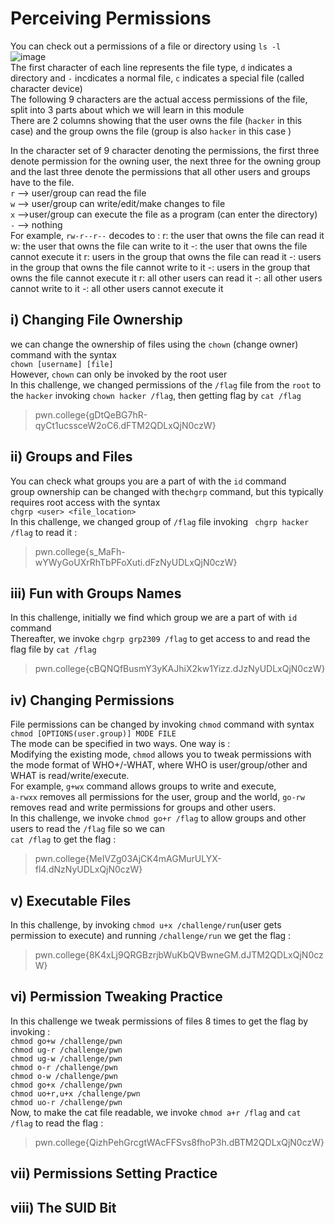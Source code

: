 # Perceiving Permissions
You can check out a permissions of a file or directory using `ls -l` <br>
![image](https://github.com/user-attachments/assets/b759830e-4930-41ef-ae93-eb4317f7dfc3) <br>
The first character of each line represents the file type, `d` indicates a directory and `-` incdicates a normal file, `c` indicates a special file (called character device)  <br>
The following 9 characters are the actual access permissions of the file, split into 3 parts about which we will learn in this module <br>
There are 2 columns showing that the user owns the file (`hacker` in this case) and the group owns the file (group is also `hacker` in this case ) <br>

In the character set of 9 character denoting the permissions, the first three denote permission for the owning user, the next three for the owning group and the last three denote the permissions that all other users and groups have to the file.<br>
`r` --> user/group can read the file <br>
`w` --> user/group can write/edit/make changes to file <br>
`x` -->user/group can execute the file as a program (can enter the directory) <br>
`-` --> nothing <br>
For example, `rw-r--r--` decodes to :
r: the user that owns the file can read it
w: the user that owns the file can write to it
-: the user that owns the file cannot execute it
r: users in the group that owns the file can read it
-: users in the group that owns the file cannot write to it
-: users in the group that owns the file cannot execute it
r: all other users can read it
-: all other users cannot write to it
-: all other users cannot execute it



## i) Changing File Ownership
we can change the ownership of files using the `chown` (change owner) command with the syntax <br>
`chown [username] [file]` <br>
However, `chown` can only be invoked by the root user <br>
In this challenge, we changed permissions of the `/flag` file from the `root` to the `hacker` invoking `chown hacker /flag`, then getting flag by `cat /flag` 
> pwn.college{gDtQeBG7hR-qyCt1ucssceW2oC6.dFTM2QDLxQjN0czW}

## ii) Groups and Files
You can check what groups you are a part of with the `id` command <br>
group ownership can be changed with the`chgrp` command, but this typically requires root access with the syntax <br>
`chgrp <user> <file_location>` <br>
In this challenge, we changed group of `/flag` file invoking ` chgrp hacker /flag` to read it : 
>pwn.college{s_MaFh-wYWyGoUXrRhTbPFoXuti.dFzNyUDLxQjN0czW}

## iii) Fun with Groups Names
In this challenge, initially we find which group we are a part of with `id` command <br>
Thereafter, we invoke `chgrp grp2309 /flag` to get access to and read the flag file by `cat /flag` 
>pwn.college{cBQNQfBusmY3yKAJhiX2kw1Yizz.dJzNyUDLxQjN0czW}

## iv) Changing Permissions
File permissions can be changed by invoking `chmod` command with syntax `chmod [OPTIONS(user.group)] MODE FILE` <br>
The mode can be specified in two ways. One way is : <br>
Modifying the existing mode, `chmod` allows you to tweak permissions with the mode format of WHO+/-WHAT, where WHO is user/group/other and WHAT is read/write/execute. <br> For example, `g+wx` command allows groups to write and execute, <br>
`a-rwxx` removes all permissions for the user, group and the world, `go-rw` removes read and write permissions for groups and other users. <br>
In this challenge, we invoke `chmod go+r /flag` to allow groups and other users to read the `/flag` file so we can <br>
`cat /flag` to get the flag : 
>pwn.college{MeIVZg03AjCK4mAGMurULYX-fl4.dNzNyUDLxQjN0czW}

## v) Executable Files
In this challenge, by invoking `chmod u+x /challenge/run`(user gets permission to execute) and running `/challenge/run` we get the flag :
>pwn.college{8K4xLj9QRGBzrjbWuKbQVBwneGM.dJTM2QDLxQjN0czW}

## vi) Permission Tweaking Practice
In this challenge we tweak permissions of files 8 times to get the flag by invoking : <br>
`chmod go+w /challenge/pwn` <br>
`chmod ug-r /challenge/pwn` <br>
`chmod ug-w /challenge/pwn` <br>
`chmod o-r /challenge/pwn` <br>
`chmod o-w /challenge/pwn` <br>
`chmod go+x /challenge/pwn` <br>
`chmod uo+r,u+x /challenge/pwn` <br>
`chmod uo-r /challenge/pwn` <br>
Now, to make the cat file readable, we invoke `chmod a+r /flag` and `cat /flag` to read the flag :
>pwn.college{QizhPehGrcgtWAcFFSvs8fhoP3h.dBTM2QDLxQjN0czW}

## vii) Permissions Setting Practice
## viii) The SUID Bit
